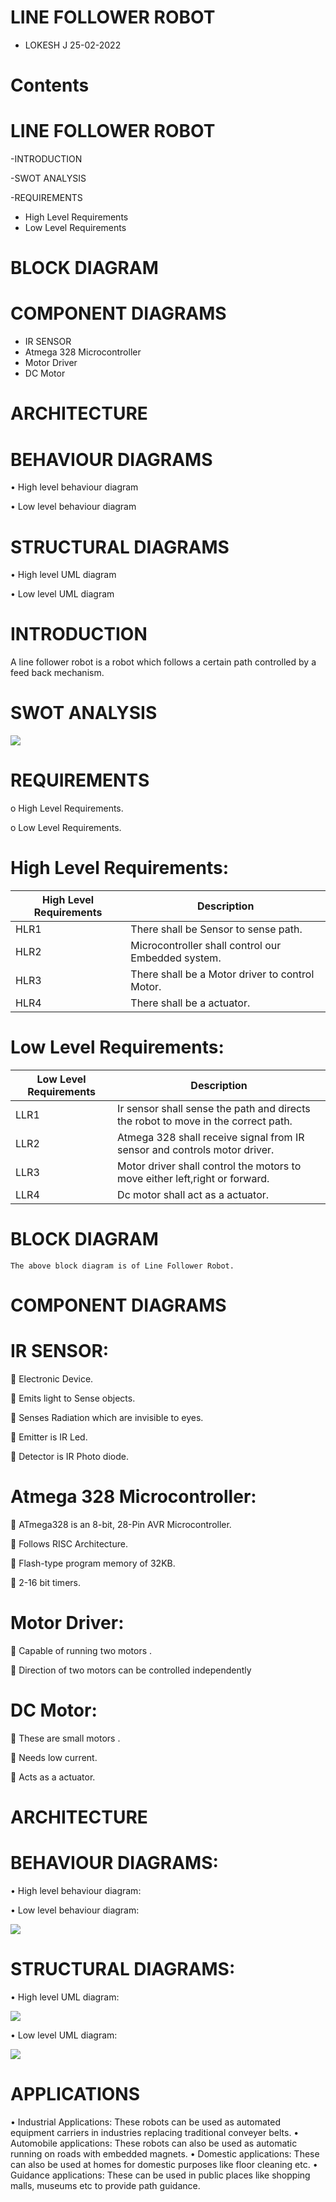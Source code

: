 # LINE FOLLOWER ROBOT
- LOKESH J
25-02-2022

# Contents
# LINE FOLLOWER ROBOT	
 -INTRODUCTION	
 
-SWOT ANALYSIS

-REQUIREMENTS

* High Level Requirements
* Low Level Requirements	

# BLOCK DIAGRAM	

# COMPONENT DIAGRAMS

* IR SENSOR
* Atmega 328 Microcontroller
* Motor Driver
* DC Motor


# ARCHITECTURE

# BEHAVIOUR DIAGRAMS

•	High level behaviour diagram

•	Low level behaviour diagram

# STRUCTURAL DIAGRAMS

•	High level UML diagram

•	Low level UML diagram

	
	
# INTRODUCTION
A line follower robot is a robot which follows a certain path controlled by a feed back mechanism.

# SWOT ANALYSIS

![](https://github.com/artpursuit/M2-EmbSys/blob/8a3768e3fce270b348890c3150b8367141748a91/Project/0_Requirements/SWOT%20ANALYSIS.jpg)

# REQUIREMENTS

o	High Level Requirements.

o	Low Level Requirements.

# High Level Requirements:

|High Level Requirements|	Description|
|---|---|
|HLR1	|There shall be Sensor to sense path.|
|HLR2	|	Microcontroller shall control our Embedded system.|
|HLR3	|There shall be a Motor driver to control Motor.|
|HLR4	|There shall be a actuator.|

# Low Level Requirements:

|Low Level Requirements|	Description|
|--|--|
|LLR1	|Ir sensor shall sense the path and directs the robot to move in the correct path.|
|LLR2|	Atmega 328 shall receive signal from IR sensor and controls motor driver.|
|LLR3|	Motor driver shall control the motors to move either left,right or forward.|
|LLR4	|Dc motor shall act as a actuator.|

# BLOCK DIAGRAM

 


	The above block diagram is of Line Follower Robot. 	
# COMPONENT DIAGRAMS
# IR SENSOR:
	Electronic Device.

	Emits light to Sense objects.

	Senses Radiation which are invisible to eyes.

	Emitter is IR Led.

	Detector is IR Photo diode.

# Atmega 328 Microcontroller:
	ATmega328 is an 8-bit, 28-Pin AVR Microcontroller.

	Follows RISC Architecture. 

	Flash-type program memory of 32KB.

	2-16 bit timers.

# Motor Driver:
	Capable of running two motors .

	Direction of two motors can be controlled independently

# DC Motor:
	These are small motors .

	Needs low current.

	Acts as a actuator.

# ARCHITECTURE
 # BEHAVIOUR DIAGRAMS:

•	High level behaviour diagram:

 


•	Low level behaviour diagram:

![](https://github.com/artpursuit/M2-EmbSys/blob/8a3768e3fce270b348890c3150b8367141748a91/Project/0_Requirements/LL%20behaviour%20diagram.png)

# STRUCTURAL DIAGRAMS:
•	High level UML diagram:

![](https://github.com/artpursuit/M2-EmbSys/blob/8a3768e3fce270b348890c3150b8367141748a91/Project/0_Requirements/HL%20Structural%20diagram.png)

•	Low level UML diagram:

![](https://github.com/artpursuit/M2-EmbSys/blob/8a3768e3fce270b348890c3150b8367141748a91/Project/0_Requirements/LW%20Structural.png)

# APPLICATIONS

•	Industrial Applications: These robots can be used as automated equipment carriers in industries replacing traditional conveyer belts.
•	Automobile applications: These robots can also be used as  automatic running on roads with embedded magnets.
•	Domestic applications: These can also be used at homes for domestic purposes like floor cleaning etc.
•	Guidance applications: These can be used in public places like shopping malls, museums etc to provide path guidance.


